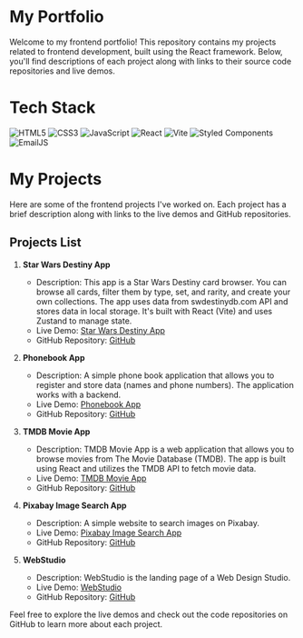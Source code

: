 # My Portfolio

Welcome to my frontend portfolio! This repository contains my projects related to frontend development, built using the React framework. Below, you'll find descriptions of each project along with links to their source code repositories and live demos.

# Tech Stack

![HTML5](https://img.shields.io/badge/html5-%23E34F26.svg?style=for-the-badge&logo=html5&logoColor=white)
![CSS3](https://img.shields.io/badge/css3-%231572B6.svg?style=for-the-badge&logo=css3&logoColor=white)
![JavaScript](https://img.shields.io/badge/javascript-%23323330.svg?style=for-the-badge&logo=javascript&logoColor=%23F7DF1E)
![React](https://img.shields.io/badge/react-%2320232a.svg?style=for-the-badge&logo=react&logoColor=%2361DAFB)
![Vite](https://img.shields.io/badge/vite-%23646CFF.svg?style=for-the-badge&logo=vite&logoColor=white)
![Styled Components](https://img.shields.io/badge/styled--components-DB7093?style=for-the-badge&logo=styled-components&logoColor=white)
![EmailJS](https://img.shields.io/badge/EmailJS-red?style=for-the-badge)

# My Projects

Here are some of the frontend projects I've worked on. Each project has a brief description along with links to the live demos and GitHub repositories.

## Projects List

1. **Star Wars Destiny App**

   - Description: This app is a Star Wars Destiny card browser. You can browse all cards, filter them by type, set, and rarity, and create your own collections. The app uses data from swdestinydb.com API and stores data in local storage. It's built with React (Vite) and uses Zustand to manage state.
   - Live Demo: [Star Wars Destiny App](https://pawelpalasinski.github.io/SWDDB/)
   - GitHub Repository: [GitHub](https://github.com/PawelPalasinski/SWDDB)

2. **Phonebook App**

   - Description: A simple phone book application that allows you to register and store data (names and phone numbers). The application works with a backend.
   - Live Demo: [Phonebook App](https://pp-phonebook.netlify.app)
   - GitHub Repository: [GitHub](https://github.com/PawelPalasinski/goit-react-hw-08-phonebook)

3. **TMDB Movie App**

   - Description: TMDB Movie App is a web application that allows you to browse movies from The Movie Database (TMDB). The app is built using React and utilizes the TMDB API to fetch movie data.
   - Live Demo: [TMDB Movie App](https://pp-tmdb-movie-app.netlify.app)
   - GitHub Repository: [GitHub](https://github.com/PawelPalasinski/goit-react-hw-05-movies)

4. **Pixabay Image Search App**

   - Description: A simple website to search images on Pixabay.
   - Live Demo: [Pixabay Image Search App](https://pawelpalasinski.github.io/goit-js-hw-11/)
   - GitHub Repository: [GitHub](https://github.com/PawelPalasinski/goit-js-hw-11)

5. **WebStudio**
   - Description: WebStudio is the landing page of a Web Design Studio.
   - Live Demo: [WebStudio](https://pawelpalasinski.github.io/goit-markup-hw-08/)
   - GitHub Repository: [GitHub](https://github.com/PawelPalasinski/goit-markup-hw-08)

Feel free to explore the live demos and check out the code repositories on GitHub to learn more about each project.
